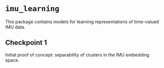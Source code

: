 # `imu_learning`

This package contains models for learning representations of time-valued IMU
data.

## Checkpoint 1

Initial proof of concept: separability of clusters in the IMU embedding space.
